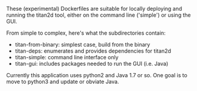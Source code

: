 These (experimental) Dockerfiles are suitable for locally deploying and running the titan2d tool, either on the command line ('simple') or using the GUI. 

From simple to complex, here's what the subdirectories contain:
- titan-from-binary: simplest case, build from the binary
- titan-deps: enumerates and provides dependencies for titan2d
- titan-simple: command line interface only
- titan-gui: includes packages needed to run the GUI (i.e. Java)

Currently this application uses python2 and Java 1.7 or so. One goal is to move to python3 and update or obviate Java.
